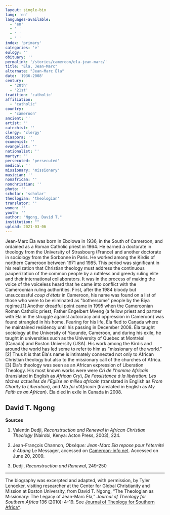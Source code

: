 ```yaml
---
layout: single-bio
lang: 'en'
languages-available:
  - 'en'
  - ' '
  - ' '
  - ' '
index: 'primary'
categories: 'e'
eulogy: ''
obituary: ''
permalink: '/stories/cameroon/ela-jean-marc/'
title: "Ela, Jean-Marc"
alternate: "Jean-Marc Éla"
date: '1936-2008'
century:
  - '20th'
  - '21st'                     
tradition: 'catholic'                       
affiliation:
  - 'catholic'
country:
  - 'cameroon'
ancient: ''
artist: ''
catechist: ''
clergy: 'clergy'
diaspora: ''
ecumenist: ''
evangelist: ''
nationalist: ''
martyr: ''
persecuted: 'persecuted'
medical: ''
missionary: 'missionary'
musician: ''
nonafrican: ''
nonchristian: ''
photo: ''
scholar: 'scholar'
theologian: 'theologian'
translator: ''
women: ''
youth: ''
author: "Ngong, David T."
institution: ""
upload: 2021-03-06
---
```


Jean-Marc Éla was born in Ebolowa in 1936, in the South of Cameroon, and ordained as a Roman Catholic priest in 1964. He earned a doctorate in theology from the University of Strasbourg (France) and another doctorate in sociology from the Sorbonne in Paris. He worked among the Kirdis of northern Cameroon between 1971 and 1985. This period was significant in his realization that Christian theology must address the continuous pauperization of the common people by a ruthless and greedy ruling elite and their international collaborators. It was in the process of making the voice of the voiceless heard that he came into conflict with the Cameroonian ruling authorities. First, after the 1984 bloody but unsuccessful *coup d'états* in Cameroon, his name was found on a list of those who were to be eliminated as "bothersome" people by the Biya regime.[1] Another dreadful point came in 1995 when the Cameroonian Roman Catholic priest, Father Engelbert Mveng (a fellow priest and partner with Éla in the struggle against autocracy and oppression in Cameroon) was found strangled in his home. Fearing for his life, Éla fled to Canada where he maintained residency until his passing in December 2008. Éla taught sociology at the University of Yaounde, Cameroon, and during his exile, he taught in universities such as the University of Quebec at Montréal (Canada) and Boston University (USA). His work among the Kirdis and around the world has led some to refer to him as "missionary of the world.” [2] Thus it is that Éla's name is intimately connected not only to African Christian theology but also to the missionary call of the churches of Africa.[3] Éla's theology was seen as an African expression of Liberation Theology. His most known works were were *Cri de l'homme Africain* (translated in English as *African Cry*), *De l'assistance à la libération: Les tâches actuelles de l'Eglise en milieu africain* (translated in English as *From Charity to Liberation*), and *Ma foi d'Africain* (translated in English as *My Faith as an African*).  Éla died in exile in Canada in 2008.

David T. Ngong
---

**Sources**

1. Valentin Dedji, *Reconstruction and Renewal in African Christian Theology* (Nairobi, Kenya: Acton Press, 2003), 224.

2. Jean-François Channon, *Obsèque: Jean-Marc Ela repose pour l'éternité à Abang* Le Messager, accessed on [Cameroon-info.net](http://www.camerooninfo.net/cmi_shQW_news.php?id=24466). Accessed on June 20, 2009.

3. Dedji, *Reconstruction and Renewal*, 249-250

---

The biography was excerpted and adapted, with permission, by Tyler Lenocker, visiting researcher at the Center for Global Christianity and Mission at Boston University, from David T. Ngong, “The Theologian as Missionary: The Legacy of Jean-Marc Éla,” *Journal of Theology for Southern Africa* 136 (2010): 4-19. See [Journal of Theology for Southern Africa*](https://srpc.ukzn.ac.za/journal-of-theology-for-southern-africa/).
